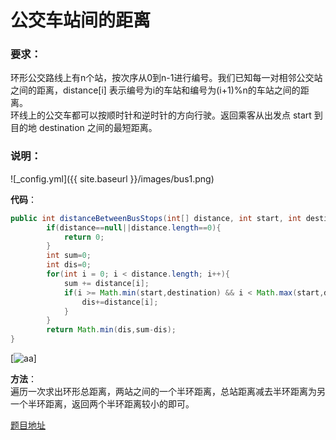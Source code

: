# 公交车站间的距离  

### 要求：  
环形公交路线上有n个站，按次序从0到n-1进行编号。我们已知每一对相邻公交站之间的距离，distance[i] 表示编号为i的车站和编号为(i+1)%n的车站之间的距离。  
环线上的公交车都可以按顺时针和逆时针的方向行驶。返回乘客从出发点 start 到目的地 destination 之间的最短距离。  
  
### 说明：  
![_config.yml]({{ site.baseurl }}/images/bus1.png)

    
**代码**：  
```java
public int distanceBetweenBusStops(int[] distance, int start, int destination) {
        if(distance==null||distance.length==0){
            return 0;
        }
        int sum=0;
        int dis=0;
        for(int i = 0; i < distance.length; i++){
            sum += distance[i];
            if(i >= Math.min(start,destination) && i < Math.max(start,destination)){
                dis+=distance[i];
            }
        }
        return Math.min(dis,sum-dis);
}
```  
[![aa](http://img1.imgtn.bdimg.com/it/u=760114423,719454564&fm=15&gp=0.jpg)]

  
**方法**：  
遍历一次求出环形总距离，两站之间的一个半环距离，总站距离减去半环距离为另一个半环距离，返回两个半环距离较小的即可。  

[题目地址](https://leetcode-cn.com/problems/distance-between-bus-stops/)
